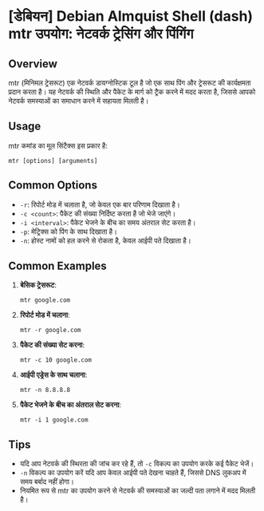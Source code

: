 # [डेबियन] Debian Almquist Shell (dash) mtr उपयोग: नेटवर्क ट्रेसिंग और पिंगिंग

## Overview
mtr (मिनिमल ट्रेसरूट) एक नेटवर्क डायग्नोस्टिक टूल है जो एक साथ पिंग और ट्रेसरूट की कार्यक्षमता प्रदान करता है। यह नेटवर्क की स्थिति और पैकेट के मार्ग को ट्रैक करने में मदद करता है, जिससे आपको नेटवर्क समस्याओं का समाधान करने में सहायता मिलती है।

## Usage
mtr कमांड का मूल सिंटैक्स इस प्रकार है:

```
mtr [options] [arguments]
```

## Common Options
- `-r`: रिपोर्ट मोड में चलाता है, जो केवल एक बार परिणाम दिखाता है।
- `-c <count>`: पैकेट की संख्या निर्दिष्ट करता है जो भेजे जाएंगे।
- `-i <interval>`: पैकेट भेजने के बीच का समय अंतराल सेट करता है।
- `-p`: मेट्रिक्स को पिंग के साथ दिखाता है।
- `-n`: होस्ट नामों को हल करने से रोकता है, केवल आईपी पते दिखाता है।

## Common Examples
1. **बेसिक ट्रेसरूट**:
   ```
   mtr google.com
   ```

2. **रिपोर्ट मोड में चलाना**:
   ```
   mtr -r google.com
   ```

3. **पैकेट की संख्या सेट करना**:
   ```
   mtr -c 10 google.com
   ```

4. **आईपी एड्रेस के साथ चलाना**:
   ```
   mtr -n 8.8.8.8
   ```

5. **पैकेट भेजने के बीच का अंतराल सेट करना**:
   ```
   mtr -i 1 google.com
   ```

## Tips
- यदि आप नेटवर्क की स्थिरता की जांच कर रहे हैं, तो `-c` विकल्प का उपयोग करके कई पैकेट भेजें।
- `-n` विकल्प का उपयोग करें यदि आप केवल आईपी पते देखना चाहते हैं, जिससे DNS लुकअप में समय बर्बाद नहीं होगा।
- नियमित रूप से mtr का उपयोग करने से नेटवर्क की समस्याओं का जल्दी पता लगाने में मदद मिलती है।
